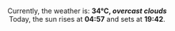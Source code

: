 <p  align="center"><br/>Currently, the weather is: <b> 34°C, <i>overcast clouds</i></b></br>Today, the sun rises at <b>04:57</b> and sets at <b>19:42</b>.</p>